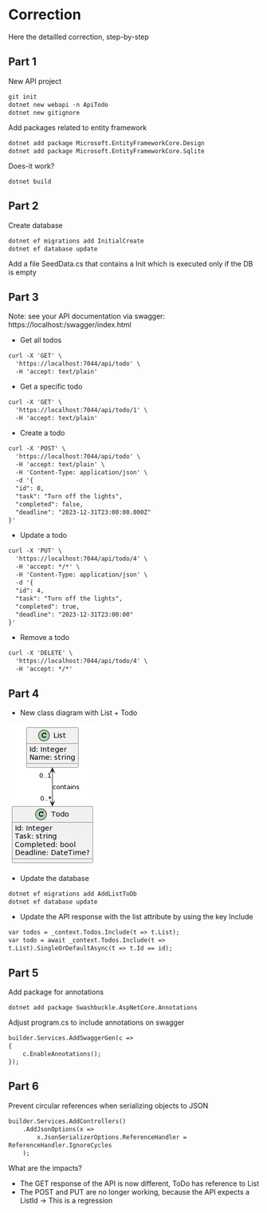 # Correction
Here the detailled correction, step-by-step

## Part 1
New API project
```
git init
dotnet new webapi -n ApiTodo
dotnet new gitignore
```

Add packages related to entity framework
```
dotnet add package Microsoft.EntityFrameworkCore.Design
dotnet add package Microsoft.EntityFrameworkCore.Sqlite
```

Does-it work?
```
dotnet build
```

## Part 2
Create database
```
dotnet ef migrations add InitialCreate
dotnet ef database update
```

Add a file SeedData.cs that contains a Init which is executed only if the DB is empty

## Part 3
Note: see your API documentation via swagger: https://localhost:<replace-by-your-port>/swagger/index.html

- Get all todos
```
curl -X 'GET' \
  'https://localhost:7044/api/todo' \
  -H 'accept: text/plain'
```

- Get a specific todo
```
curl -X 'GET' \
  'https://localhost:7044/api/todo/1' \
  -H 'accept: text/plain'
```

- Create a todo
```
curl -X 'POST' \
  'https://localhost:7044/api/todo' \
  -H 'accept: text/plain' \
  -H 'Content-Type: application/json' \
  -d '{
  "id": 0,
  "task": "Turn off the lights",
  "completed": false,
  "deadline": "2023-12-31T23:00:00.000Z"
}'
```

- Update a todo
```
curl -X 'PUT' \
  'https://localhost:7044/api/todo/4' \
  -H 'accept: */*' \
  -H 'Content-Type: application/json' \
  -d '{
  "id": 4,
  "task": "Turn off the lights",
  "completed": true,
  "deadline": "2023-12-31T23:00:00"
}'
```

- Remove a todo
```
curl -X 'DELETE' \
  'https://localhost:7044/api/todo/4' \
  -H 'accept: */*'
```

## Part 4
- New class diagram with List + Todo

![Class diagram with List + Todo](/Resources/todo+list.png)

- Update the database
```
dotnet ef migrations add AddListToDb
dotnet ef database update
```

- Update the API response with the list attribute by using the key Include
```
var todos = _context.Todos.Include(t => t.List);
var todo = await _context.Todos.Include(t => t.List).SingleOrDefaultAsync(t => t.Id == id);
```

## Part 5
Add package for annotations
```
dotnet add package Swashbuckle.AspNetCore.Annotations
```

Adjust program.cs to include annotations on swagger
```
builder.Services.AddSwaggerGen(c =>
{
    c.EnableAnnotations();
});
```

## Part 6
Prevent circular references when serializing objects to JSON
```
builder.Services.AddControllers()
    .AddJsonOptions(x =>
        x.JsonSerializerOptions.ReferenceHandler = ReferenceHandler.IgnoreCycles
    );
```

What are the impacts?
- The GET response of the API is now different, ToDo has reference to List
- The POST and PUT are no longer working, because the API expects a ListId -> This is a regression